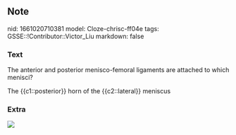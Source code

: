 ## Note
nid: 1661020710381
model: Cloze-chrisc-ff04e
tags: GSSE::!Contributor::Victor_Liu
markdown: false

### Text
The anterior and posterior menisco-femoral ligaments are attached
to which menisci?
<div>
  The {{c1::posterior}} horn of the {{c2::lateral}} meniscus
</div>

### Extra
<img src="paste-fd1a7851ac16ad82ca7549ccbfe7975e317d6720.jpg">
